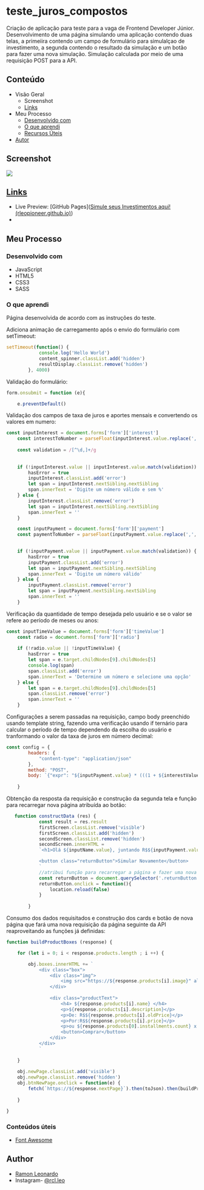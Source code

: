 # teste_juros_compostos
Criação de aplicação para teste para a vaga de Frontend Developer Júnior. Desenvolvimento de uma página simulando uma aplicação contendo duas telas, a primeiira contendo um campo de formulário para simulalçao de investimento, a segunda contendo o resultado da simulação e um botão para fazer uma nova simulação. Simulação calculada por meio de uma requisição POST para a API.

## Conteúdo

- Visão Geral
  - Screenshot
  - [Links](https://github.com/Rleopioneer/teste_juros_compostos/blob/master/README.md#links)
- Meu Processo
  - [Desenvolvido com](https://github.com/Rleopioneer/teste_juros_compostos/blob/master/README.md#built-with)
  - [O que aprendi](https://github.com/Rleopioneer/teste_juros_compostos/master/README.md#what-i-learned)
  - [Recursos Úteis](https://github.com/Rleopioneer/teste_juros_compostos/master/README.md#useful-resources)
- [Autor](https://github.com/Rleopioneer/teste_juros_compostos/master/README.md#author)



## Screenshot

![](https://github.com/Rleopioneer/juros_compostos/blob/86b65cd78860d2ddde7d5ecb4a95db8f8f0eed89/img/screenshot.png)



## [Links](https://github.com/Rleopioneer/teste_juros_compostos/blob/master/README.md#links)

- Live Preview: [GitHub Pages]([Simule seus Investimentos aqui! (rleopioneer.github.io)](https://rleopioneer.github.io/juros_compostos/))
- 

## Meu Processo

### Desenvolvido com

- JavaScript
- HTML5
- CSS3
- SASS

### O que aprendi

Página desenvolvida de acordo com as instruções do teste.

Adiciona animação de carregamento após o envio do formulário com setTimeout:

 

```javascript
setTimeout(function() {
            console.log('Hello World')
            content_spinner.classList.add('hidden')
            resultDisplay.classList.remove('hidden')
        }, 4000)
```

Validação do formulário:

```javascript
form.onsubmit = function (e){

    e.preventDefault()
```

Validação dos campos de taxa de juros e aportes mensais e convertendo os valores em numero:

```javascript
const inputInterest = document.forms['form']['interest']
    const interestToNumber = parseFloat(inputInterest.value.replace(',', '.'))
    
    const validation = /[^\d,]+/g
    
    
    if (!inputInterest.value || inputInterest.value.match(validation)) {
        hasError = true
        inputInterest.classList.add('error')
        let span = inputInterest.nextSibling.nextSibling
        span.innerText = 'Digite um número válido e sem %'
    } else {
        inputInterest.classList.remove('error')
        let span = inputInterest.nextSibling.nextSibling
        span.innerText = ''
    }

    const inputPayment = document.forms['form']['payment']
    const paymentToNumber = parseFloat(inputPayment.value.replace(',', '.'))

    
    if (!inputPayment.value || inputPayment.value.match(validation)) {
        hasError = true
        inputPayment.classList.add('error')
        let span = inputPayment.nextSibling.nextSibling
        span.innerText = 'Digite um número válido'
    } else {
        inputPayment.classList.remove('error')
        let span = inputPayment.nextSibling.nextSibling
        span.innerText = ''
    }
```

Verificação da quantidade de tempo desejada pelo usuário e se o valor se refere ao período de meses ou anos:

```javascript
const inputTimeValue = document.forms['form']['timeValue']
    const radio = document.forms['form']['radio']
                
    if (!radio.value || !inputTimeValue) {
        hasError = true
        let span = e.target.childNodes[9].childNodes[5]
        console.log(span)
        span.classList.add('error')
        span.innerText = 'Determine um número e selecione uma opção'
    } else {
        let span = e.target.childNodes[9].childNodes[5]
        span.classList.remove('error')
        span.innerText = ''
    }
```

Configurações a serem passadas na requisição, campo body preenchido usando template string, fazendo uma verificação usando if ternário para calcular o período de tempo dependendo da escolha do usuário e tranformando o valor da taxa de juros em número decimal:

```javascript
const config = {
        headers: {
            "content-type": "application/json"
        },
        method: "POST",
        body: `{"expr": "${inputPayment.value} * (((1 + ${interestValue / 100}) ^ ${radio.value === 'anos'? (inputTimeValue.value  * 12): inputTimeValue.value} - 1) / ${interestValue / 100})"}`,
        
    }
```

Obtenção da resposta da requisição e construção da segunda tela e função para recarregar nova página atribuída ao botão:

```javascript
   function constructData (res) {
            const result = res.result
            firstScreen.classList.remove('visible')
            firstScreen.classList.add('hidden')
            secondScreen.classList.remove('hidden')
            secondScreen.innerHTML = 
            `<h1>Olá ${inputName.value}, juntando R$${inputPayment.value}.00 todo mês, você terá o valor de R$${parseFloat(result).toFixed(2)} em ${inputTimeValue.value} ${radio.value}</h1>

            <button class="returnButton">Simular Novamente</button>
            `
            //atribui função para recarregar a página e fazer uma nova simulação
            const returnButton = document.querySelector('.returnButton')
            returnButton.onclick = function(){
                location.reload(false)
            }
        
        }
```



Consumo dos dados requisitados e construção dos cards e botão de nova página que fará uma nova requisição da página seguinte da API reaproveitando as funções já definidas:

```js
function buildProductBoxes (response) {

    for (let i = 0; i < response.products.length ; i ++) {

        obj.boxes.innerHTML += `
            <div class="box">
                <div class="img">
                    <img src="https://${response.products[i].image}" alt="Porduct Image" class="product_img">
                </div>
                 
                <div class="productText">    
                    <h4> ${response.products[i].name} </h4>
                    <p>${response.products[i].description}</p>
                    <p>De: R$${response.products[i].oldPrice}</p>
                    <p>Por:R$${response.products[i].price}</p>
                    <p>ou ${response.products[0].installments.count} x de R$${response.products[0].installments.value}</p>
                    <button>Comprar</button>
                </div>
            </div>
            `
        
    }
    
    obj.newPage.classList.add('visible')
    obj.newPage.classList.remove('hidden')
    obj.btnNewPage.onclick = function(e) {
        fetch(`https://${response.nextPage}`).then(toJson).then(buildProductBoxes).catch(errorMsg)
    
    }

}
```

### Conteúdos úteis

- [Font Awesome](https://fontawesome.com/)

## Author

- [Ramon Leonardo](https://www.linkedin.com/in/ramon-leonardo-rx/)
- Instagram- [@rcl.leo](https://www.instagram.com/rcl.leo/)
